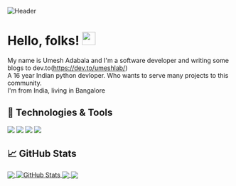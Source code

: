 ![Header](https://raw.githubusercontent.com/umeshlab/umeshlab/main/umi.png "Header")
# Hello, folks! <img src="https://raw.githubusercontent.com/MartinHeinz/MartinHeinz/master/wave.gif" width="30px">
My name is Umesh Adabala and I'm a software developer and writing some blogs to dev.to(https://dev.to/umeshlab/)
<br>
A 16 year Indian python devloper. Who wants to serve many projects to this community.
<br>
I'm from India, living in Bangalore 
## 🔧 Technologies & Tools
![](https://img.shields.io/badge/OS-Linux-informational?style=flat&logo=linux&logoColor=white&color=2bbc8a)
![](https://img.shields.io/badge/Editor-PyCharm-informational?style=flat&logo=pycharm&logoColor=white&color=2bbc8a)
![](https://img.shields.io/badge/Code-Python-informational?style=flat&logo=python&logoColor=white&color=2bbc8a)
![](https://img.shields.io/badge/GODOT-%23FFFFFF.svg?style=for-the-badge&logo=godot-engine)
## &#x1f4c8; GitHub Stats

<a href="https://github.com/umeshadabala/umeshadabala">
  <img align="center" src="https://github-readme-stats.vercel.app/api/top-langs/?username=umeshadabala&hide=javascript&title_color=ffffff&text_color=c9cacc&icon_color=2bbc8a&bg_color=1d1f21&langs_count=3" />
</a>
<a href="https://github.com/umeshadabala/umeshadabala">
  <img align="center" src="https://github-readme-stats.vercel.app/api?username=umeshadabala&show_icons=true&line_height=27&count_private=true&title_color=ffffff&text_color=c9cacc&icon_color=2bbc8a&bg_color=1d1f21" alt=" GitHub Stats" />
</a>

<a href="https://github.com/umeshadabala/speedtest_GUI">
  <img align="center" src="https://github-readme-stats.vercel.app/api/pin/?username=umeshadabala&repo=speedtest_GUI&title_color=ffffff&text_color=c9cacc&icon_color=2bbc8a&bg_color=1d1f21" />
</a>


<a href="https://github.com/umeshadabala/pyapp">
  <img align="center" src="https://github-readme-stats.vercel.app/api/pin/?username=umeshadabala&repo=pyapp&title_color=ffffff&text_color=c9cacc&icon_color=2bbc8a&bg_color=1d1f21" />
</a>    
